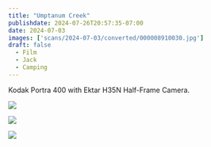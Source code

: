 ```yaml
---
title: "Umptanum Creek"
publishdate: 2024-07-26T20:57:35-07:00
date: 2024-07-03
images: ['scans/2024-07-03/converted/000008910030.jpg']
draft: false
  - Film
  - Jack
  - Camping
---
```


Kodak Portra 400 with Ektar H35N Half-Frame Camera.

![](scans/2024-07-03/converted/000008910035.jpg)

![](scans/2024-07-03/converted/000008910030.jpg)

![](scans/2024-07-03/converted/000008910027.jpg)
